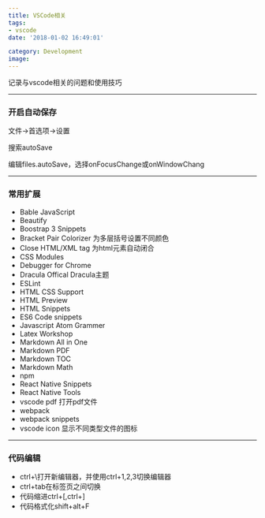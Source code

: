 ```yaml
---
title: VSCode相关
tags: 
- vscode
date: '2018-01-02 16:49:01'

category: Development
image:
---
```


记录与vscode相关的问题和使用技巧

----
### 开启自动保存
文件->首选项->设置

搜索autoSave

编辑files.autoSave，选择onFocusChange或onWindowChang

----

### 常用扩展
- Bable JavaScript
- Beautify
- Boostrap 3 Snippets
- Bracket Pair Colorizer 为多层括号设置不同颜色
- Close HTML/XML tag 为html元素自动闭合
- CSS Modules
- Debugger for Chrome
- Dracula Offical Dracula主题
- ESLint
- HTML CSS Support
- HTML Preview 
- HTML Snippets
- ES6 Code snippets
- Javascript Atom Grammer
- Latex Workshop
- Markdown All in One
- Markdown PDF
- Markdown TOC
- Markdown Math
- npm
- React Native Snippets
- React Native Tools
- vscode pdf 打开pdf文件
- webpack
- webpack snippets
- vscode icon 显示不同类型文件的图标

----

### 代码编辑
- ctrl+\打开新编辑器，并使用ctrl+1,2,3切换编辑器
- ctrl+tab在标签页之间切换
- 代码缩进ctrl+[,ctrl+]
- 代码格式化shift+alt+F